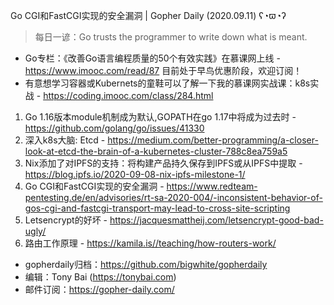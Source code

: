 Go CGI和FastCGI实现的安全漏洞 | Gopher Daily (2020.09.11) ʕ◔ϖ◔ʔ

>每日一谚：Go trusts the programmer to write down what is meant.

* Go专栏：《改善Go语言编程质量的50个有效实践》在慕课网上线 - https://www.imooc.com/read/87 目前处于早鸟优惠阶段，欢迎订阅！ 
* 有意想学习容器或Kubernets的童鞋可以了解一下我的慕课网实战课：k8s实战 - https://coding.imooc.com/class/284.html

1. Go 1.16版本module机制成为默认,GOPATH在go 1.17中将成为过去时 - https://github.com/golang/go/issues/41330
2. 深入k8s大脑: Etcd - https://medium.com/better-programming/a-closer-look-at-etcd-the-brain-of-a-kubernetes-cluster-788c8ea759a5
3. Nix添加了对IPFS的支持：将构建产品持久保存到IPFS或从IPFS中提取 - https://blog.ipfs.io/2020-09-08-nix-ipfs-milestone-1/
5. Go CGI和FastCGI实现的安全漏洞 -  https://www.redteam-pentesting.de/en/advisories/rt-sa-2020-004/-inconsistent-behavior-of-gos-cgi-and-fastcgi-transport-may-lead-to-cross-site-scripting
5. Letsencrypt的好坏 - https://jacquesmattheij.com/letsencrypt-good-bad-ugly/ 
6. 路由工作原理 - https://kamila.is//teaching/how-routers-work/

* gopherdaily归档：https://github.com/bigwhite/gopherdaily
* 编辑：Tony Bai (https://tonybai.com)
* 邮件订阅：https://gopher-daily.com/



